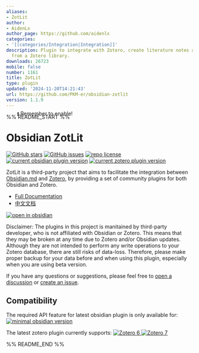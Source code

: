 ```yaml
---
aliases:
- ZotLit
author:
- AidenLx
author_page: https://github.com/aidenlx
categories:
- '[[categories/Integration|Integration]]'
description: Plugin to integrate with Zotero, create literature notes and insert citations
  from a Zotero library.
downloads: 26723
mobile: false
number: 1161
title: ZotLit
type: plugin
updated: '2024-11-20T14:21:43'
url: https://github.com/PKM-er/obsidian-zotlit
version: 1.1.9
---
```


%% README_START %%

<div style="margin-top: -40px;">&nbsp;&nbsp;&nbsp;&nbsp;&nbsp;&nbsp;&nbsp;⏫ Remember to enable! <!-- Meant for Obsidian community plugin list view. --></div>

# Obsidian ZotLit

[![GitHub stars](https://custom-icon-badges.demolab.com/github/stars/PKM-er/obsidian-zotlit?logo=star)](https://github.com/PKM-er/obsidian-zotlit/stargazers "GitHub stars") [![GitHub issues](https://custom-icon-badges.demolab.com/github/issues-raw/PKM-er/obsidian-zotlit?logo=issue)](https://github.com/PKM-er/obsidian-zotlit/issues "GitHub issues") [![repo license](https://custom-icon-badges.demolab.com/github/license/PKM-er/obsidian-zotlit?logo=law&logoColor=white)](https://github.com/PKM-er/obsidian-zotlit/blob/main/LICENSE "repo license") [![current obsidian plugin version](https://custom-icon-badges.demolab.com/badge/dynamic/json?color=8b6cef&label=obsidian%20plugin&query=version&url=https%3A%2F%2Fraw.githubusercontent.com%2Faidenlx%2Fobsidian-zotero%2Fmaster%2Fapp%2Fobsidian%2Fmanifest.json&logo=obsidian-full)](https://obzt.aidenlx.top/getting-started/install/obsidian "open obsidian plugin page") [![current zotero plugin version](https://custom-icon-badges.demolab.com/badge/dynamic/json?color=bc3a3c&label=zotero%20plugin&query=version&url=https%3A%2F%2Fraw.githubusercontent.com%2Faidenlx%2Fobsidian-zotero%2Fmaster%2Fapp%2Fzotero%2Fpackage.json&logo=zotero-32)](https://obzt.aidenlx.top/getting-started/install/zotero "open zotero plugin page")

ZotLit is a third-party project that aims to facilitate the integration between [Obsidian.md](https://obsidian.md) and [Zotero](https://www.zotero.org), by providing a set of community plugins for both Obsidian and Zotero.

- [Full Documentation](https://obzt.aidenlx.top/)
- [中文文档](https://obzt.aidenlx.top/zh-CN/)

[![open in obsidian](https://custom-icon-badges.demolab.com/badge/-Open%20In%20Obsidian-d4d4d4?style=for-the-badge&logo=obsidian-full)](https://obsidian.md/plugins?id=zotlit "open in obsidian")

Disclaimer: The plugins in this project is manitained by third-party developer, who is not affiliated with Obsidian or Zotero. This means that they may be broken at any time due to Zotero and/or Obsidian updates. Although they are not intended to perform any write operations to your Zotero database, there are still risks of data-loss. Therefore, please make proper backup for your data before and when using this plugin, especially when you are using beta version.

If you have any questions or suggestions, please feel free to [open a discussion](https://github.com/PKM-er/obsidian-zotlit/discussions/new/choose) or [create an issue](https://github.com/PKM-er/obsidian-zotlit/issues/new).

## Compatibility

The required API feature for latest obsidian plugin is only available for:
[![minimal obsidian version](https://custom-icon-badges.demolab.com/badge/dynamic/json?color=8b6cef&label=obsidian&prefix=^&query=minAppVersion&url=https%3A%2F%2Fraw.githubusercontent.com%2Faidenlx%2Fobsidian-zotero%2Fmaster%2Fapp%2Fobsidian%2Fmanifest.json&logo=obsidian-full)](https://obsidian.md "minimal obsidian version")

The latest zotero plugin currently supports:
[![Zotero 6](https://custom-icon-badges.demolab.com/badge/zotero-6-bc3a3c?logo=zotero-32) ![Zotero 7](https://custom-icon-badges.demolab.com/badge/zotero-7-bc3a3c?logo=zotero-32)](https://www.zotero.org/download/ "supported zotero version")


%% README_END %%